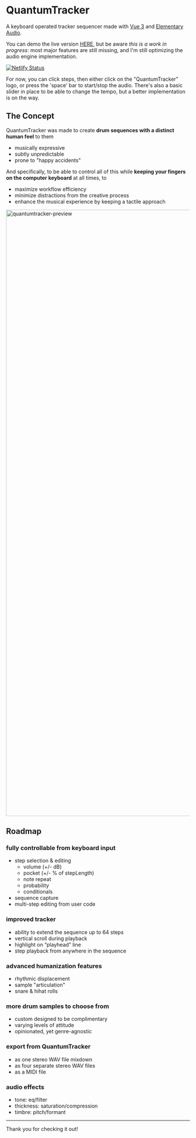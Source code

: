 # QuantumTracker
A keyboard operated tracker sequencer made with [Vue 3](https://vuejs.org/) and [Elementary Audio](https://www.elementary.audio/).

You can demo the live version [HERE](https://www.sesameaudio.com/), but be aware _this is a work in progress_: most major features are still missing, and I'm still optimizing the audio engine implementation.

[![Netlify Status](https://api.netlify.com/api/v1/badges/2d4b5d87-d733-47d9-967a-bec95d5d567b/deploy-status)](https://app.netlify.com/sites/quantumtracker/deploys)

For now, you can click steps, then either click on the "QuantumTracker" logo, or press the 'space' bar to start/stop the audio.
There's also a basic slider in place to be able to change the tempo, but a better implementation is on the way.

## The Concept
QuantumTracker was made to create **drum sequences with a distinct human feel** to them
- musically expressive
- subtly unpredictable
- prone to "happy accidents"

And specifically, to be able to control all of this while **keeping your fingers on the computer keyboard** at all times, to
- maximize workflow efficiency
- minimize distractions from the creative process
- enhance the musical experience by keeping a tactile approach

<img width="1658" alt="quantumtracker-preview" src="https://user-images.githubusercontent.com/73052877/168418996-632172e6-1e4f-4eca-b34f-0c6c7a7ebd09.png">

## Roadmap
### fully controllable from keyboard input
- step selection & editing
    - volume (+/- dB)
    - pocket (+/- % of stepLength)
    - note repeat
    - probability
    - conditionals
- sequence capture
- multi-step editing from user code
### improved tracker
- ability to extend the sequence up to 64 steps
- vertical scroll during playback
- highlight on “playhead” line
- step playback from anywhere in the sequence
### advanced humanization features
- rhythmic displacement
- sample "articulation"
- snare & hihat rolls
### more drum samples to choose from
- custom designed to be complimentary
- varying levels of attitude
- opinionated, yet genre-agnostic
### export from QuantumTracker
- as one stereo WAV file mixdown
- as four separate stereo WAV files
- as a MIDI file
### audio effects
- tone: eq/filter
- thickness: saturation/compression
- timbre: pitch/formant

***

Thank you for checking it out!
